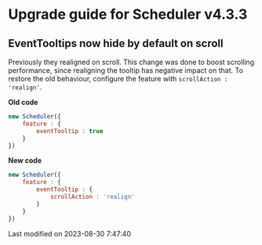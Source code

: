 # Upgrade guide for Scheduler v4.3.3

## EventTooltips now hide by default on scroll

Previously they realigned on scroll. This change was done to boost scrolling performance, since realigning the tooltip 
has negative impact on that. To restore the old behaviour, configure the feature with `scrollAction : 'realign'`.

**Old code**

```javascript
new Scheduler({
    feature : {
        eventTooltip : true
    }
})
```

**New code**

```javascript
new Scheduler({
    feature : {
        eventTooltip : {
            scrollAction : 'realign'
        }
    }
})
```


<p class="last-modified">Last modified on 2023-08-30 7:47:40</p>